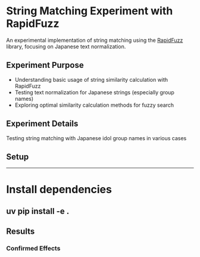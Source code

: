 # String Matching Experiment with RapidFuzz

An experimental implementation of string matching using the [RapidFuzz](https://github.com/maxbachmann/RapidFuzz) library, focusing on Japanese text normalization.

## Experiment Purpose

- Understanding basic usage of string similarity calculation with RapidFuzz
- Testing text normalization for Japanese strings (especially group names)
- Exploring optimal similarity calculation methods for fuzzy search

## Experiment Details

Testing string matching with Japanese idol group names in various cases


## Setup

---
# Install dependencies
uv pip install -e .
---

## Results

### Confirmed Effects

1. Text Normalization
   - Handles Hiragana/Katakana variations
   - Absorbs differences with/without numbers
   - Matches common abbreviations

2. Partial Matching
   - Works with incomplete input
   - Controllable with similarity scores


## References

- [RapidFuzz Documentation](https://rapidfuzz.github.io/RapidFuzz)
- [Python String Matching](https://github.com/maxbachmann/RapidFuzz#string-metrics)
